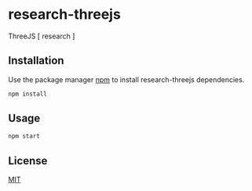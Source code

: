 # research-threejs

ThreeJS [ research ]  

## Installation

Use the package manager [npm](https://www.npmjs.com/get-npm) to install research-threejs dependencies.

```bash
npm install
```

## Usage

```bash
npm start
```

## License
[MIT](https://choosealicense.com/licenses/mit/)